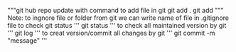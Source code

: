 """git hub repo update with command
 to add file in git 
 git add .
 git add <file name> """
Note: to ingnore file or folder from git we can write name of file in .gitignore file
to check git status
'''
git status
'''
to check all maintained version by git
'''
git log
'''
to creat version/commit all changes by git
'''
git commit -m "message"
'''